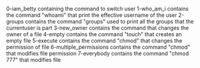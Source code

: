0-iam_betty containing the command to switch user
1-who_am_i contains the command "whoami" that print the effective username of the user
2-groups contains the command "groups" used to print all the groups that the currentuser is part
3-new_owner contains the command that changes the owner of a file
4-empty contains the command "touch" that creates an empty file
5-execute contains the command "chmod" that changes the permission of file
6-multiple_permissions contains the command "chmod" that modifies file permission
7-everybody contains the command "chmod 777" that modifies file
